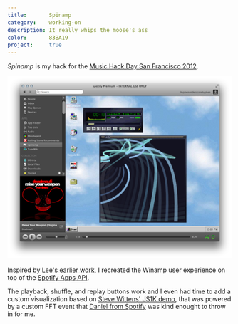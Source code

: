 ```yaml
---
title:       Spinamp
category:    working-on
description: It really whips the moose's ass
color:       83BA19
project:     true
---
```


_Spinamp_ is my hack for the [Music Hack Day San Francisco 2012][mhd].

<div class="image">
  <img src='/img/spinamp.png' alt='Spinamp' />
</div>

Inspired by [Lee's earlier work][lee], I recreated the Winamp user experience
on top of the [Spotify Apps API][api].

The playback, shuffle, and replay buttons work and I even had time to add a
custom visualization based on [Steve Wittens' JS1K demo][1kb], that was powered
by a custom FFT event that [Daniel from Spotify][dan] was kind enought to throw
in for me.

[mhd]: http://sf.musichackday.org/2012
[lee]: http://vimeo.com/20149683
[api]: https://developer.spotify.com/en/spotify-apps-api/overview/
[1kb]: http://acko.net/blog/js1k-demo-the-making-of/
[dan]: http://ikennd.ac/
